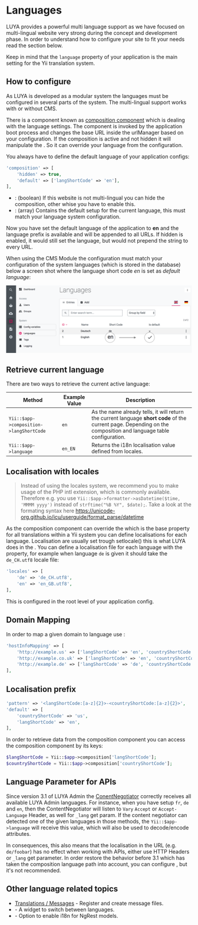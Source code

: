# Languages

LUYA provides a powerful multi language support as we have focused on multi-lingual website very strong during the concept and development phase. In order to understand how to configure your site to fit your needs read the section below.

Keep in mind that the `language` property of your application is the main setting for the Yii translation system.

## How to configure

As LUYA is developed as a modular system the languages must be configured in several parts of the system. The multi-lingual support works with or without CMS.

There is a component known as [composition component](/guide/concepts/composition) which is dealing with the language settings. The component is invoked by the application boot process and changes the base URL inside the urlManager based on your configuration. If the composition is active and not hidden it will manipulate the <class name="yii\base\Application" prop="language" />. So it can override your language from the configuration.

You always have to define the default language of your application configs:

```php
'composition' => [
    'hidden' => true,
    'default' => ['langShortCode' => 'en'],
],
```

+ <class name="luya\web\Composition" prop="hidden" />: (boolean) If this website is not multi-lingual you can hide the composition, other whise you have to enable this.
+ <class name="luya\web\Composition" prop="default" />: (array) Contains the default setup for the current language, this must match your language system configuration.

Now you have set the default language of the application to **en** and the language prefix is available and will be appended to all URLs. If hidden is enabled, it would still set the language, but would not prepend the string to every URL.

When using the CMS Module the configuration must match your configuration of the system languages (which is stored in the database) below a screen shot where the language short code *en* is set as *default language*:

![set-default-language](../img/set-default-language.png "Set CMS default language")

## Retrieve current language

There are two ways to retrieve the current active language:

|Method|Example Value|Description
|------|-------------|----------
|`Yii::$app->composition->langShortCode`|`en`|As the name already tells, it will return the current language **short code** of the current page. Depending on the composition and language table configuration.
|`Yii::$app->language`|`en_EN`|Returns the i18n localisation value defined from locales.

## Localisation with locales

> Instead of using the locales system, we recommend you to make usage of the PHP intl extension, which is commonly available. Therefore e.g. you use `Yii::$app->formatter->asDatetime($time, 'MMMM yyyy')` instead of  `strftime("%B %Y", $date);`. Take a look at the formating syntax here https://unicode-org.github.io/icu/userguide/format_parse/datetime

As the composition component can override the <class name="yii\base\Application" prop="language" /> which is the base property for all translations within a Yii system you can define localisations for each language. Localisation are usually set trough setlocale() this is what LUYA does in the <class name="luya\traits\ApplicationTrait" />. You can define a localisation file for each language with the <class name="luya\traits\ApplicationTrait" prop="locales" /> property, for example when language `de` is given it should take the `de_CH.utf8` locale file:

```php
'locales' => [
    'de' => 'de_CH.utf8',
    'en' => 'en_GB.utf8',
],
```

This is configured in the root level of your application config.

## Domain Mapping

In order to map a given domain to language use <class name="luya\web\Composition" prop="hostInfoMapping" />:

```php
'hostInfoMapping' => [
    'http://example.us' => ['langShortCode' => 'en', 'countryShortCode' => 'us'],
    'http://example.co.uk' => ['langShortCode' => 'en', 'countryShortCode' => 'uk'],
    'http://example.de' => ['langShortCode' => 'de', 'countryShortCode' => 'de'],
],
```

## Localisation prefix

```php
'pattern' => '<langShortCode:[a-z]{2}>-<countryShortCode:[a-z]{2}>',
'default' => [
    'countryShortCode' => 'us',
    'langShortCode' => 'en',
],
```

In order to retrieve data from the composition component you can access the composition component by its keys:

```php
$langShortCode = Yii::$app->composition['langShortCode'];
$countryShortCode = Yii::$app->composition['countryShortCode'];
```

## Language Parameter for APIs

Since version 3.1 of LUYA Admin the [ConentNegotiator](https://www.yiiframework.com/doc/api/2.0/yii-filters-contentnegotiator) correctly receives all available LUYA Admin languages. For instance, when you have setup `fr`, `de` and `en`, then the ContentNegotiator will listen to `Vary` `Accept` or `Accept-Language` Header, as well for `_lang` get param. If the content negotiator can detected one of the given languages in those methods, the `Yii::$app->language` will receive this value, which will also be used to decode/encode <class name="luya\admin\ngrest\base\NgRestModel" prop="i18n" /> attributes.

In consequences, this also means that the <class name="luya\web\Composition" /> localisation in the URL (e.g. `de/foobar`) has no effect when working with APIs, either use HTTP Headers or `_lang` get parameter. In order restore the behavior before 3.1 which has taken the composition language path into account, you can configure <class name="luya\admin\components\AdminLanguage" prop="activeShortCodeCallable" />, but it's not recommended.

## Other language related topics

+ [Translations / Messages](translation) - Register and create message files.
+ <class name="luya\cms\widgets\LangSwitcher" /> - A widget to switch between languages.
+ <class name="luya\admin\ngrest\base\NgRestModel" prop="i18n" /> - Option to enable i18n for NgRest models.
